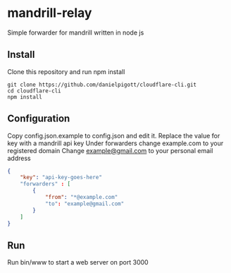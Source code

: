 mandrill-relay
==============

Simple forwarder for mandrill written in node js

## Install
Clone this repository and run npm install
```
git clone https://github.com/danielpigott/cloudflare-cli.git
cd cloudflare-cli
npm install
```

## Configuration
Copy config.json.example to config.json and edit it.
Replace the value for key with a mandrill api key
Under forwarders change example.com to your registered domain
Change example@gmail.com to your personal email address
```json
{
    "key": "api-key-goes-here"
    "forwarders" : [
        {
            "from": "*@example.com"
            "to": "example@gmail.com"
        }
    ]
}
```

## Run
Run bin/www to start a web server on port 3000
